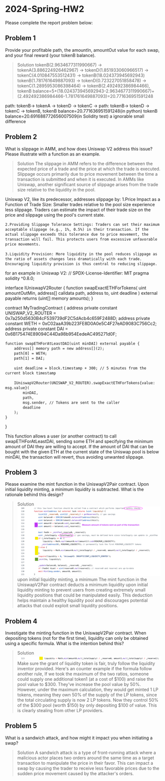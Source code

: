 # 2024-Spring-HW2

Please complete the report problem below:

## Problem 1
Provide your profitable path, the amountIn, amountOut value for each swap, and your final reward (your tokenB balance).

> Solution 
tokenB(2.9634677311990667) -> tokenA(3.886224926462967) -> tokenD(1.851933060966517) -> tokenC(4.010847553512431) -> tokenB(18.024373945692943) 
tokenB(1.781761649887093) -> tokenD(0.723227051858478) -> tokenC(1.2895953086398464) -> tokenB(2.492492386984466),
tokenB balance=5+(18.024373945692943-2.9634677311990667)+(2.492492386984466-1.781761649887093)=20.771636951591248

>
path: tokenB-> tokenA -> tokenD -> tokenC -> path: tokenB-> tokenD -> tokenC -> tokenB, tokenB balance=20.771636951591248(in python)
tokenB balance=20.691688772656007509(in Solidity test) a ignorable small difference


## Problem 2
What is slippage in AMM, and how does Uniswap V2 address this issue? Please illustrate with a function as an example.

> Solution
The slippage in AMM refers to the difference between the expected price of a trade and the price at which the trade is executed. Slippage occurs primarily due to price movement between the time a transaction is submitted and when it is executed. In AMMs like Uniswap, another significant source of slippage arises from the trade size relative to the liquidity in the pool.
>
Uniswap V2, like its predecessor, addresses slippage by:
    1.Price Impact as a Function of Trade Size: Smaller trades relative to the pool size experience less slippage. Traders can estimate the impact of their trade size on the price and slippage using the pool's current state.

    2.Providing Slippage Tolerance Settings: Traders can set their maximum acceptable slippage (e.g., 1%, 0.5%) in their transaction. If the actual slippage exceeds this tolerance due to price movement, the transaction will fail. This protects users from excessive unfavorable price movements.

    3.Liquidity Provision: More liquidity in the pool reduces slippage as the ratio of assets changes less dramatically with each trade. Encouraging liquidity provision is thus central to reducing slippage.
>
for an example in Uniswap V2:
// SPDX-License-Identifier: MIT
pragma solidity ^0.8.0;

interface IUniswapV2Router {
    function swapExactETHForTokens(
        uint amountOutMin, 
        address[] calldata path, 
        address to, 
        uint deadline
    ) external payable returns (uint[] memory amounts);
}

contract MyTradingContract {
    address private constant UNISWAP_V2_ROUTER = 0x7a250d5630B4cF539739dF2C5dAcb4c659F2488D;
    address private constant WETH = 0xC02aaA39b223FE8D0A0e5C4F27eAD9083C756Cc2;
    address private constant DAI = 0x6B175474E89094C44Da98b954EedeAC495271d0F;

    function swapETHForAtLeastDAI(uint minDAI) external payable {
        address[] memory path = new address[](2);
        path[0] = WETH;
        path[1] = DAI;

        uint deadline = block.timestamp + 300; // 5 minutes from the current block timestamp

        IUniswapV2Router(UNISWAP_V2_ROUTER).swapExactETHForTokens{value: msg.value}(
            minDAI,
            path,
            msg.sender, // Tokens are sent to the caller
            deadline
        );
    }
}
>
This function allows a user (or another contract) to call swapETHForAtLeastDAI, sending some ETH and specifying the minimum amount of DAI they are willing to accept. If the amount of DAI that can be bought with the given ETH at the current state of the Uniswap pool is below minDAI, the transaction will revert, thus avoiding unwanted slippage.


## Problem 3
Please examine the mint function in the UniswapV2Pair contract. Upon initial liquidity minting, a minimum liquidity is subtracted. What is the rationale behind this design?

> Solution
![Explanation of the mint function in UniswapV2Pair contract](./mint_function.webp)
upon initial liquidity minting, a minimum
The mint function in the UniswapV2Pair contract deducts a minimum liquidity upon initial liquidity minting to prevent users from creating extremely small liquidity positions that could be manipulated easily. This deduction helps maintain a healthy liquidity pool and discourages potential attacks that could exploit small liquidity positions.



## Problem 4
Investigate the minting function in the UniswapV2Pair contract. When depositing tokens (not for the first time), liquidity can only be obtained using a specific formula. What is the intention behind this?

> Solution
![img](./liquidity.webp)
Make sure the grant of liquidity token is fair, truly follow the liquidity inventor provided. 
Here's an counter example if the formula follow another rule,
If we took the maximum of the two ratios, someone could supply one additional token1 (at a cost of $100) and raise the pool value to $300. They’ve increase the pool value by 50%. However, under the maximum calculation, they would get minted 1 LP tokens, meaning they own 50% of the supply of the LP tokens, since the total circulating supply is now 2 LP tokens. Now they control 50% of the $300 pool (worth $150) by only depositing $100 of value. This is clearly stealing from other LP providers.



## Problem 5
What is a sandwich attack, and how might it impact you when initiating a swap?

> Solution
A sandwich attack is a type of front-running attack where a malicious actor places two orders around the same time as a target transaction to manipulate the price in their favor. This can impact a swap by causing the trader to receive less favorable prices due to the sudden price movement caused by the attacker's orders.

